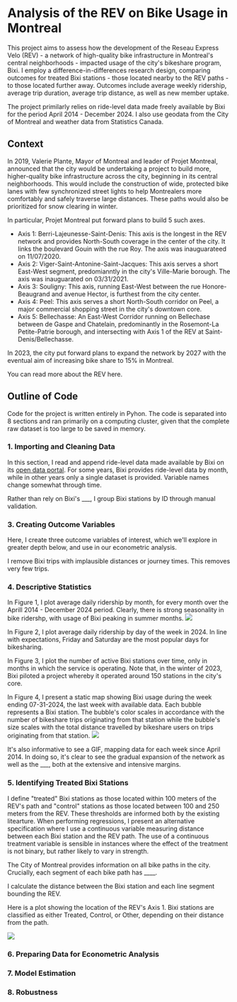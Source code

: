 # Analysis of the REV on Bike Usage in Montreal

This project aims to assess how the development of the Reseau Express Velo (REV) - a network of high-quality bike infrastructure in Montreal's central neighborhoods - impacted usage of the city's bikeshare program, Bixi. I employ a difference-in-differences research design, comparing outcomes for treated Bixi stations - those located nearby to the REV paths - to those located further away. Outcomes include average weekly ridership, average trip duration, average trip distance, as well as new member uptake.

The project primilarly relies on ride-level data made freely available by Bixi for the period April 2014 - December 2024. I also use geodata from the City of Montreal and weather data from Statistics Canada.

## Context
In 2019, Valerie Plante, Mayor of Montreal and leader of Projet Montreal, announced that the city would be undertaking a project to build more, higher-quality bike infrastructure across the city, beginning in its central neighborhoods. This would include the construction of wide, protected bike lanes with few synchronized street lights to help Montrealers more comfortably and safely traverse large distances. These paths would also be prioritized for snow clearing in winter.

In particular, Projet Montreal put forward plans to build 5 such axes. 

- Axis 1: Berri-Lajeunesse-Saint-Denis: This axis is the longest in the REV network and provides North-South coverage in the center of the city. It links the boulevard Gouin with the rue Roy. The axis was inauguarateed on 11/07/2020.
- Axis 2: Viger-Saint-Antonine-Saint-Jacques: This axis serves a short East-West segment, predomianntly in the city's Ville-Marie borough. The axis was inauguarated on 03/31/2021.
- Axis 3: Souligny: This axis, running East-West between the rue Honore-Beaugrand and avenue Hector, is furthest from the city center.
- Axis 4: Peel: This axis serves a short North-South corridor on Peel, a major commercial shopping street in the city's downtown core.
- Axis 5: Bellechasse: An East-West Corridor running on Bellechase between de Gaspe and Chatelain, predominantly in the Rosemont-La Petite-Patrie borough, and intersecting with Axis 1 of the REV at Saint-Denis/Bellechasse.

In 2023, the city put forward plans to expand the network by 2027 with the eventual aim of increasing bike share to 15% in Montreal.

You can read more about the REV here.

## Outline of Code
Code for the project is written entirely in Pyhon. The code is separated into 8 sections and ran primarily on a computing cluster, given that the complete raw dataset is too large to be saved in memory.

### 1. Importing and Cleaning Data
In this section, I read and append ride-level data made available by Bixi on its [open data portal](https://bixi.com/en/open-data/). For some years, Bixi provides ride-level data by month, while in other years only a single dataset is provided. Variable names change somewhat through time. 

Rather than rely on Bixi's ___, I group Bixi stations by ID through manual validation.

### 3. Creating Outcome Variables
Here, I create three outcome variables of interest, which we'll explore in greater depth below, and use in our econometric analysis.

I remove Bixi trips with implausible distances or journey times. This removes very few trips.

### 4. Descriptive Statistics
In Figure 1, I plot average daily ridership by month, for every month over the Aprill 2014 - December 2024 period. Clearly, there is strong seasonality in bike ridershp, with usage of Bixi peaking in summer months.
![](https://github.com/robertialenti/Bixi/raw/main/average_daily_ridership.png)

In Figure 2, I plot average daily ridership by day of the week in 2024. In line with expectations, Friday and Saturday are the most popular days for bikesharing.

In Figure 3, I plot the number of active Bixi stations over time, only in months in which the service is operating. Note that, in the winter of 2023, Bixi piloted a project whereby it operated around 150 stations in the city's core.

In Figure 4, I present a static map showing Bixi usage during the week ending 07-31-2024, the last week with available data. Each bubble represents a Bixi station. The bubble's color scales in accordance with the number of bikeshare trips originating from that station while the bubble's size scales with the total distance travelled by bikeshare users on trips originating from that station.
![](https://github.com/robertialenti/Bixi/raw/main/static_map.png)

It's also informative to see a GIF, mapping data for each week since April 2014. In doing so, it's clear to see the gradual expansion of the network as well as the ___, both at the extensive and intensive margins.

### 5. Identifying Treated Bixi Stations
I define "treated" Bixi stations as those located within 100 meters of the REV's path and "control" stations as those located between 100 and 250 meters from the REV. These thresholds are informed both by the existing litearture. When performing regressions, I present an alternative specification where I use a continuous variable measuring distance between each Bixi station and the REV path. The use of a continuous treatment variable is sensible in instances where the effect of the treatment is not binary, but rather likely to vary in strength.

The City of Montreal provides information on all bike paths in the city. Crucially, each segment of each bike path has ____.

I calculate the distance between the Bixi station and each line segment bounding the REV.

Here is a plot showing the location of the REV's Axis 1. Bixi stations are classified as either Treated, Control, or Other, depending on their distance from the path.

![](https://github.com/robertialenti/Bixi/raw/main/axis1_map.png)

### 6. Preparing Data for Econometric Analysis

### 7. Model Estimation

### 8. Robustness
